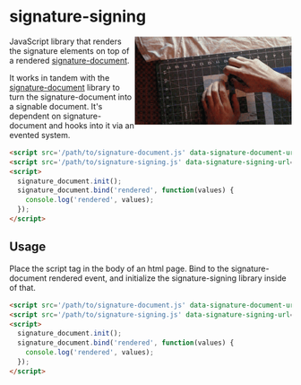 # signature-signing

<img src="https://raw.githubusercontent.com/motdotla/signature-signing/master/signature-signing.gif" alt="signature-signing" align="right" width="280" />

JavaScript library that renders the signature elements on top of a rendered [signature-document](https://github.com/motdotla/signature-document).

It works in tandem with the [signature-document](https://github.com/motdotla/signature-document) library to turn the signature-document into a signable document. It's dependent on signature-document and hooks into it via an evented system.

```html
<script src='/path/to/signature-document.js' data-signature-document-url="http://example.com/path/to/signature/document.json"></script>
<script src='/path/to/signature-signing.js' data-signature-signing-url="http://example.com/path/to/signature/signing.json"></script>
<script>
  signature_document.init();
  signature_document.bind('rendered', function(values) {
    console.log('rendered', values);
  });
</script>
```

## Usage

Place the script tag in the body of an html page. Bind to the signature-document rendered event, and initialize the signature-signing library inside of that.

```html
<script src='/path/to/signature-document.js' data-signature-document-url="http://example.com/path/to/signature/document.json"></script>
<script src='/path/to/signature-signing.js' data-signature-signing-url="http://example.com/path/to/signature/signing.json"></script>
<script>
  signature_document.init();
  signature_document.bind('rendered', function(values) {
    console.log('rendered', values);
  });
</script>
```

